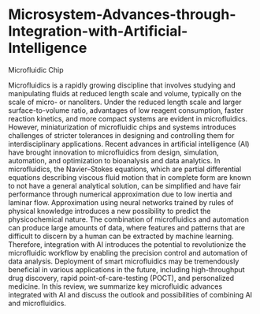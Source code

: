 # Microsystem-Advances-through-Integration-with-Artificial-Intelligence
Microfluidic Chip

Microfluidics is a rapidly growing discipline that involves studying and manipulating fluids at reduced length scale and volume, typically on the scale of micro- or nanoliters. Under the reduced length scale and larger surface-to-volume ratio, advantages of low reagent consumption, faster reaction kinetics, and more compact systems are evident in microfluidics. However, miniaturization of microfluidic chips and systems introduces challenges of stricter tolerances in designing and controlling them for interdisciplinary applications. Recent advances in artificial intelligence (AI) have brought innovation to microfluidics from design, simulation, automation, and optimization to bioanalysis and data analytics. In microfluidics, the Navier–Stokes equations, which are partial differential equations describing viscous fluid motion that in complete form are known to not have a general analytical solution, can be simplified and have fair performance through numerical approximation due to low inertia and laminar flow. Approximation using neural networks trained by rules of physical knowledge introduces a new possibility to predict the physicochemical nature. The combination of microfluidics and automation can produce large amounts of data, where features and patterns that are difficult to discern by a human can be extracted by machine learning. Therefore, integration with AI introduces the potential to revolutionize the microfluidic workflow by enabling the precision control and automation of data analysis. Deployment of smart microfluidics may be tremendously beneficial in various applications in the future, including high-throughput drug discovery, rapid point-of-care-testing (POCT), and personalized medicine. In this review, we summarize key microfluidic advances integrated with AI and discuss the outlook and possibilities of combining AI and microfluidics.
